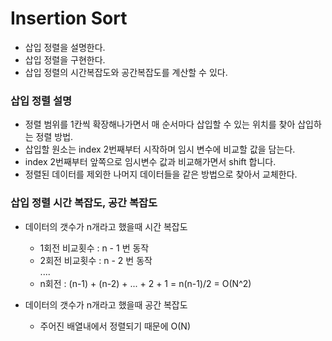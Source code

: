 # Insertion Sort
- 삽입 정렬을 설명한다.
- 삽입 정렬을 구현한다.
- 삽입 정렬의 시간복잡도와 공간복잡도를 계산할 수 있다.

### 삽입 정렬 설명
- 정렬 범위를 1칸씩 확장해나가면서 매 순서마다 삽입할 수 있는 위치를 찾아 삽입하는 정렬 방법.
- 삽입할 원소는 index 2번째부터 시작하며 임시 변수에 비교할 값을 담는다.
- index 2번째부터 앞쪽으로 임시변수 값과 비교해가면서 shift 합니다.
- 정렬된 데이터를 제외한 나머지 데이터들을 같은 방법으로 찾아서 교체한다.

### 삽입 정렬 시간 복잡도, 공간 복잡도
- 데이터의 갯수가 n개라고 했을때 시간 복잡도
    - 1회전 비교횟수 : n - 1 번 동작
    - 2회전 비교횟수 : n - 2 번 동작 <br>
       ....
    - n회전 : (n-1) + (n-2) + ... + 2 + 1 = n(n-1)/2 = O(N^2)

- 데이터의 갯수가 n개라고 했을때 공간 복잡도
    - 주어진 배열내에서 정렬되기 때문에 O(N)